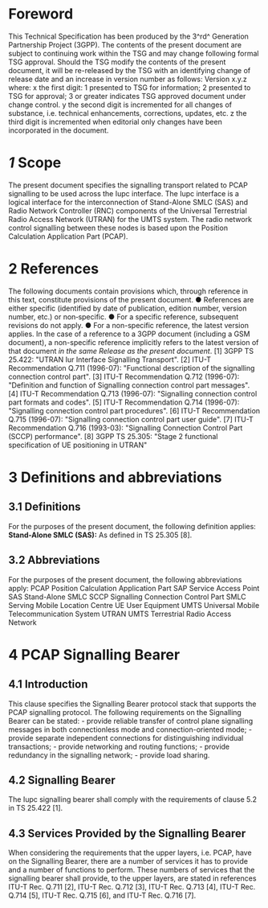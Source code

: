 # Foreword
This Technical Specification has been produced by the 3^rd^ Generation
Partnership Project (3GPP).
The contents of the present document are subject to continuing work within the
TSG and may change following formal TSG approval. Should the TSG modify the
contents of the present document, it will be re-released by the TSG with an
identifying change of release date and an increase in version number as
follows:
Version x.y.z
where:
x the first digit:
1 presented to TSG for information;
2 presented to TSG for approval;
3 or greater indicates TSG approved document under change control.
y the second digit is incremented for all changes of substance, i.e. technical
enhancements, corrections, updates, etc.
z the third digit is incremented when editorial only changes have been
incorporated in the document.
# _1_ Scope
The present document specifies the signalling transport related to PCAP
signalling to be used across the Iupc interface. The Iupc interface is a
logical interface for the interconnection of Stand-Alone SMLC (SAS) and Radio
Network Controller (RNC) components of the Universal Terrestrial Radio Access
Network (UTRAN) for the UMTS system. The radio network control signalling
between these nodes is based upon the Position Calculation Application Part
(PCAP).
# 2 References
The following documents contain provisions which, through reference in this
text, constitute provisions of the present document.
● References are either specific (identified by date of publication, edition
number, version number, etc.) or non‑specific.
● For a specific reference, subsequent revisions do not apply.
● For a non-specific reference, the latest version applies. In the case of a
reference to a 3GPP document (including a GSM document), a non-specific
reference implicitly refers to the latest version of that document _in the
same Release as the present document_.
[1] 3GPP TS 25.422: \"UTRAN Iur Interface Signalling Transport\".
[2] ITU-T Recommendation Q.711 (1996-07): \"Functional description of the
signalling connection control part\".
[3] ITU-T Recommendation Q.712 (1996-07): \"Definition and function of
Signalling connection control part messages\".
[4] ITU-T Recommendation Q.713 (1996-07): \"Signalling connection control part
formats and codes\".
[5] ITU-T Recommendation Q.714 (1996-07): \"Signalling connection control part
procedures\".
[6] ITU-T Recommendation Q.715 (1996-07): \"Signalling connection control part
user guide\".
[7] ITU-T Recommendation Q.716 (1993-03): \"Signalling Connection Control Part
(SCCP) performance\".
[8] 3GPP TS 25.305: \"Stage 2 functional specification of UE positioning in
UTRAN\"
# 3 Definitions and abbreviations
## 3.1 Definitions
For the purposes of the present document, the following definition applies:
**Stand-Alone SMLC (SAS):** As defined in TS 25.305 [8].
## 3.2 Abbreviations
For the purposes of the present document, the following abbreviations apply:
PCAP Position Calculation Application Part
SAP Service Access Point
SAS Stand-Alone SMLC
SCCP Signalling Connection Control Part
SMLC Serving Mobile Location Centre
UE User Equipment
UMTS Universal Mobile Telecommunication System
UTRAN UMTS Terrestrial Radio Access Network
# 4 PCAP Signalling Bearer
## 4.1 Introduction
This clause specifies the Signalling Bearer protocol stack that supports the
PCAP signalling protocol.
The following requirements on the Signalling Bearer can be stated:
\- provide reliable transfer of control plane signalling messages in both
connectionless mode and connection-oriented mode;
\- provide separate independent connections for distinguishing individual
transactions;
\- provide networking and routing functions;
\- provide redundancy in the signalling network;
\- provide load sharing.
## 4.2 Signalling Bearer
The Iupc signalling bearer shall comply with the requirements of clause 5.2 in
TS 25.422 [1].
## 4.3 Services Provided by the Signalling Bearer
When considering the requirements that the upper layers, i.e. PCAP, have on
the Signalling Bearer, there are a number of services it has to provide and a
number of functions to perform. These numbers of services that the signalling
bearer shall provide, to the upper layers, are stated in references ITU-T Rec.
Q.711 [2], ITU-T Rec. Q.712 [3], ITU-T Rec. Q.713 [4], ITU-T Rec. Q.714 [5],
ITU-T Rec. Q.715 [6], and ITU-T Rec. Q.716 [7].
#